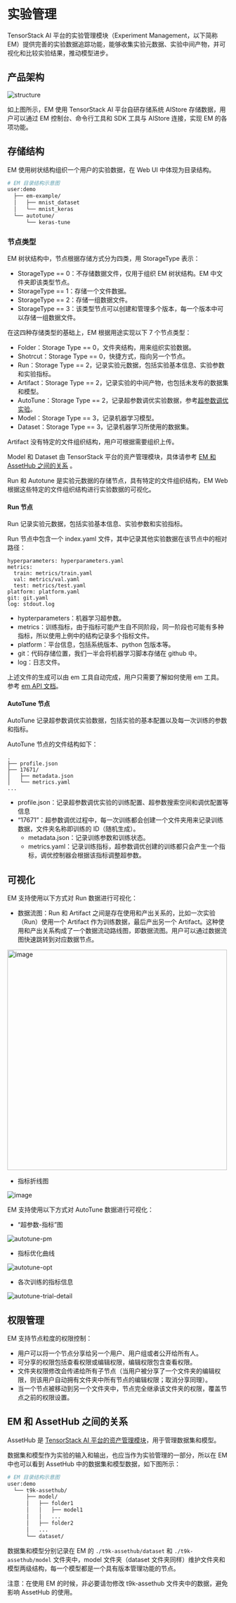 # 实验管理

TensorStack AI 平台的实验管理模块（Experiment Management，以下简称 EM）提供完善的实验数据追踪功能，能够收集实验元数据、实验中间产物，并可视化和比较实验结果，推动模型进步。

## 产品架构

![structure](../assets/modules/em/architecture.png)

如上图所示，EM 使用 TensorStack AI 平台自研存储系统 AIStore 存储数据，用户可以通过 EM 控制台、命令行工具和 SDK 工具与 AIStore 连接，实现 EM 的各项功能。

## 存储结构

EM 使用树状结构组织一个用户的实验数据，在 Web UI 中体现为目录结构。

```bash
# EM 目录结构示意图
user:demo
  ├── em-example/
  │   ├── mnist_dataset
  │   └── mnist_keras
  └── autotune/
      └── keras-tune
```

### 节点类型

EM 树状结构中，节点根据存储方式分为四类，用 StorageType 表示：

* StorageType == 0：不存储数据文件，仅用于组织 EM 树状结构。EM 中文件夹即该类型节点。
* StorageType == 1：存储一个文件数据。
* StorageType == 2：存储一组数据文件。
* StorageType == 3：该类型节点可以创建和管理多个版本，每一个版本中可以存储一组数据文件。

在这四种存储类型的基础上，EM 根据用途实现以下 7 个节点类型：

* Folder：Storage Type == 0，文件夹结构，用来组织实验数据。
* Shotrcut：Storage Type == 0，快捷方式，指向另一个节点。
* Run：Storage Type == 2，记录实验元数据，包括实验基本信息、实验参数和实验指标。
* Artifact：Storage Type == 2，记录实验的中间产物，也包括未发布的数据集和模型。
* AutoTune：Storage Type == 2，记录超参数调优实验数据，参考[超参数调优实验](./building/autotune.md)。
* Model：Storage Type == 3，记录机器学习模型。
* Dataset：Storage Type == 3，记录机器学习所使用的数据集。

Artifact 没有特定的文件组织结构，用户可根据需要组织上传。

Model 和 Dataset 由 TensorStack 平台的资产管理模块，具体请参考 [EM 和 AssetHub 之间的关系](#em-和-assethub-之间的关系) 。

Run 和 Autotune 是实验元数据的存储节点，具有特定的文件组织结构，EM Web 根据这些特定的文件组织结构进行实验数据的可视化。

#### Run 节点

Run 记录实验元数据，包括实验基本信息、实验参数和实验指标。

Run 节点中包含一个 index.yaml 文件，其中记录其他实验数据在该节点中的相对路径：

```
hyperparameters: hyperparameters.yaml
metrics:
  train: metrics/train.yaml
  val: metrics/val.yaml
  test: metrics/test.yaml
platform: platform.yaml
git: git.yaml
log: stdout.log
```

* hypterparameters：机器学习超参数。
* metrics：训练指标，由于指标可能产生自不同阶段，同一阶段也可能有多种指标，所以使用上例中的结构记录多个指标文件。
* platform：平台信息，包括系统版本、python 包版本等。
* git：代码存储位置，我们一半会将机器学习脚本存储在 github 中。
* log：日志文件。

上述文件的生成可以由 em 工具自动完成，用户只需要了解如何使用 em 工具。参考 [em API 文档](../tools/python-sdk-t9k/api/t9k-em.md)。

#### AutoTune 节点

AutoTune 记录超参数调优实验数据，包括实验的基本配置以及每一次训练的参数和指标。

AutoTune 节点的文件结构如下：

```
.
├── profile.json
├── 17671/
│   ├── metadata.json
│   └── metrics.yaml
...
```

* profile.json：记录超参数调优实验的训练配置、超参数搜索空间和调优配置等信息
* “17671”：超参数调优过程中，每一次训练都会创建一个文件夹用来记录训练数据，文件夹名称即训练的 ID（随机生成）。
  * metadata.json：记录训练参数和训练状态。
  * metrics.yaml：记录训练指标，超参数调优创建的训练都只会产生一个指标，调优控制器会根据该指标调整超参数。

## 可视化

EM 支持使用以下方式对 Run 数据进行可视化：

* 数据流图：Run 和 Artifact 之间是存在使用和产出关系的，比如一次实验（Run）使用一个 Artifact 作为训练数据，最后产出另一个 Artifact。这种使用和产出关系构成了一个数据流动路线图，即数据流图。用户可以通过数据流图快速跳转到对应数据节点。

<img src="../assets/modules/em/run-dataflow.png" alt="image" width="500"/>

* 指标折线图

<img src="../assets/modules/em/run-metric.png" alt="image"/>

EM 支持使用以下方式对 AutoTune 数据进行可视化：

* “超参数-指标”图

![autotune-pm](../assets/modules/em/autotune-pm.png)

* 指标优化曲线

![autotune-opt](../assets/modules/em/autotune-opt.png)

* 各次训练的指标信息

![autotune-trial-detail](../assets/modules/em/autotune-trial-detail.png)

## 权限管理

EM 支持节点粒度的权限控制：

* 用户可以将一个节点分享给另一个用户、用户组或者公开给所有人。
* 可分享的权限包括查看权限或编辑权限，编辑权限包含查看权限。
* 文件夹权限修改会传递给所有子节点（当用户被分享了一个文件夹的编辑权限，则该用户自动拥有文件夹中所有节点的编辑权限；取消分享同理）。
* 当一个节点被移动到另一个文件夹中，节点完全继承该文件夹的权限，覆盖节点之前的权限设置。

## EM 和 AssetHub 之间的关系

AssetHub 是 [TensorStack AI 平台的资产管理模块](./asset-management.md)，用于管理数据集和模型。

数据集和模型作为实验的输入和输出，也应当作为实验管理的一部分，所以在 EM 中也可以看到 AssetHub 中的数据集和模型数据，如下图所示：

```bash
# EM 目录结构示意图
user:demo
  └── t9k-assethub/
      ├── model/
      │   ├── folder1
      │   │   ├── model1
      │   │   ...
      │   ├── folder2
      │   ...
      └── dataset/
```

数据集和模型分别记录在 EM 的 `./t9k-assethub/dataset` 和 `./t9k-assethub/model` 文件夹中，model 文件夹（dataset 文件夹同样）维护文件夹和模型两级结构，每一个模型都是一个具有版本管理功能的节点。

注意：在使用 EM 的时候，非必要请勿修改 t9k-assethub 文件夹中的数据，避免影响 AssetHub 的使用。
